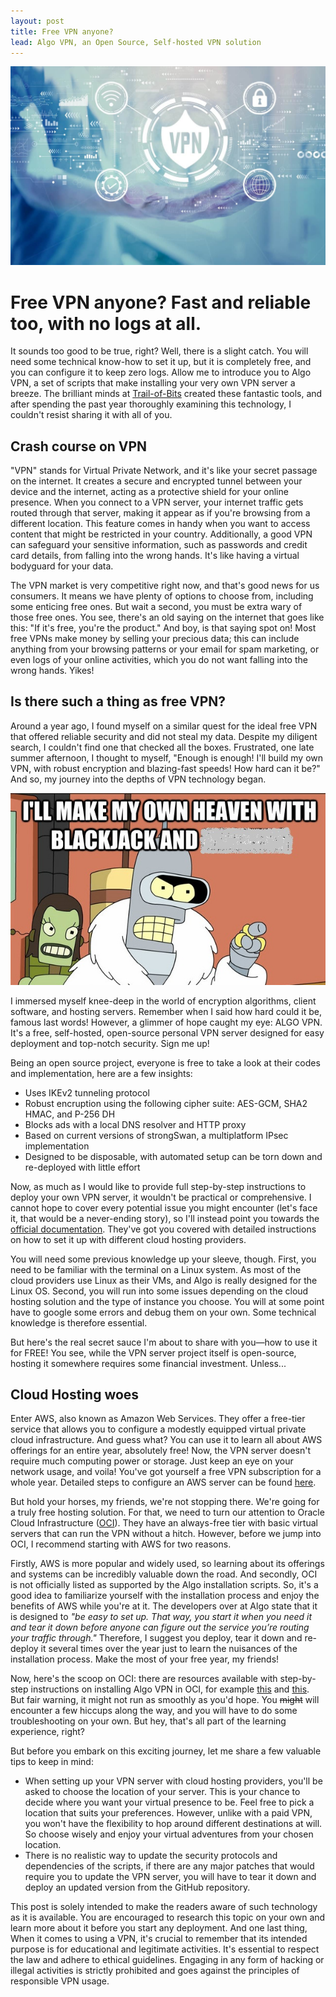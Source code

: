 ```yaml
---
layout: post
title: Free VPN anyone?
lead: Algo VPN, an Open Source, Self-hosted VPN solution
---
```



![VPN](/assets/VPN.jpg)

# Free VPN anyone? Fast and reliable too, with no logs at all.

It sounds too good to be true, right? Well, there is a slight catch. You will need some technical know-how to set it up, but it is completely free, and you can configure it to keep zero logs. Allow me to introduce you to Algo VPN, a set of scripts that make installing your very own VPN server a breeze. The brilliant minds at [Trail-of-Bits](https://www.trailofbits.com/) created these fantastic tools, and after spending the past year thoroughly examining this technology, I couldn't resist sharing it with all of you.

## Crash course on VPN 

"VPN" stands for Virtual Private Network, and it's like your secret passage on the internet. It creates a secure and encrypted tunnel between your device and the internet, acting as a protective shield for your online presence. When you connect to a VPN server, your internet traffic gets routed through that server, making it appear as if you're browsing from a different location. This feature comes in handy when you want to access content that might be restricted in your country. Additionally, a good VPN can safeguard your sensitive information, such as passwords and credit card details, from falling into the wrong hands. It's like having a virtual bodyguard for your data.


The VPN market is very competitive right now, and that's good news for us consumers. It means we have plenty of options to choose from, including some enticing free ones. But wait a second, you must be extra wary of those free ones. You see, there's an old saying on the internet that goes like this: "If it's free, you're the product." And boy, is that saying spot on! Most free VPNs make money by selling your precious data; this can include anything from your browsing patterns or your email for spam marketing, or even logs of your online activities, which you do not want falling into the wrong hands. Yikes!

## Is there such a thing as free VPN?

Around a year ago, I found myself on a similar quest for the ideal free VPN that offered reliable security and did not steal my data. Despite my diligent search, I couldn't find one that checked all the boxes. Frustrated, one late summer afternoon, I thought to myself, "Enough is enough! I'll build my own VPN, with robust encryption and blazing-fast speeds! How hard can it be?" And so, my journey into the depths of VPN technology began.

![bender](/assets/bender.jpg)

I immersed myself knee-deep in the world of encryption algorithms, client software, and hosting servers. Remember when I said how hard could it be, famous last words! However, a glimmer of hope caught my eye: ALGO VPN. It's a free, self-hosted, open-source personal VPN server designed for easy deployment and top-notch security. Sign me up!

Being an open source project, everyone is free to take a look at their codes and implementation, here are a few insights:
* Uses IKEv2 tunneling protocol
* Robust encruption using the following cipher suite: AES-GCM, SHA2 HMAC, and P-256 DH 
* Blocks ads with a local DNS resolver and HTTP proxy
* Based on current versions of strongSwan, a multiplatform IPsec implementation
* Designed to be disposable, with automated setup can be torn down and re-deployed with little effort

Now, as much as I would like to provide full step-by-step instructions to deploy your own VPN server, it wouldn't be practical or comprehensive. I cannot hope to cover every potential issue you might encounter (let's face it, that would be a never-ending story), so I'll instead point you towards the [official documentation](https://github.com/trailofbits/algo). They've got you covered with detailed instructions on how to set it up with different cloud hosting providers.  

You will need some previous knowledge up your sleeve, though. First, you need to be familiar with the terminal on a Linux system. As most of the cloud providers use Linux as their VMs, and Algo is really designed for the Linux OS. Second, you will run into some issues depending on the cloud hosting solution and the type of instance you choose. You will at some point have to google some errors and debug them on your own. Some technical knowledge is therefore essential.

But here's the real secret sauce I'm about to share with you—how to use it for FREE! You see, while the VPN server project itself is open-source, hosting it somewhere requires some financial investment. Unless...

## Cloud Hosting woes

Enter AWS, also known as Amazon Web Services. They offer a free-tier service that allows you to configure a modestly equipped virtual private cloud infrastructure. And guess what? You can use it to learn all about AWS offerings for an entire year, absolutely free! Now, the VPN server doesn't require much computing power or storage. Just keep an eye on your network usage, and voila! You've got yourself a free VPN subscription for a whole year. Detailed steps to configure an AWS server can be found [here](https://www.linkedin.com/pulse/creating-your-own-vpn-aws-ricardo-deodutt).

But hold your horses, my friends, we're not stopping there. We're going for a truly free hosting solution. For that, we need to turn our attention to Oracle Cloud Infrastructure ([OCI](https://www.oracle.com/uk/cloud/free/?intcmp=ohp052322ocift)). They have an always-free tier with basic virtual servers that can run the VPN without a hitch. However, before we jump into OCI, I recommend starting with AWS for two reasons.

Firstly, AWS is more popular and widely used, so learning about its offerings and systems can be incredibly valuable down the road. And secondly, OCI is not officially listed as supported by the Algo installation scripts. So, it's a good idea to familiarize yourself with the installation process and enjoy the benefits of AWS while you're at it. The developers over at Algo state that it is designed to *"be easy to set up. That way, you start it when you need it and tear it down before anyone can figure out the service you’re routing your traffic through."* Therefore, I suggest you deploy, tear it down and re-deploy it several times over the year just to learn the nuisances of the installation process. Make the most of your free year, my friends!

Now, here's the scoop on OCI: there are resources available with step-by-step instructions on installing Algo VPN in OCI, for example [this](https://pswalia2u.medium.com/setting-up-personal-wireguard-vpn-on-oracle-cloud-compute-instance-1d90d56d4b8b) and [this](https://kenny.yeoyou.net/it/2020/08/01/set-up-algo-vpn-in-oracle-cloud.html). But fair warning, it might not run as smoothly as you'd hope. You ~~might~~ will encounter a few hiccups along the way, and you will have to do some troubleshooting on your own. But hey, that's all part of the learning experience, right?

But before you embark on this exciting journey, let me share a few valuable tips to keep in mind:

* When setting up your VPN server with cloud hosting providers, you'll be asked to choose the location of your server. This is your chance to decide where you want your virtual presence to be. Feel free to pick a location that suits your preferences. However, unlike with a paid VPN, you won't have the flexibility to hop around different destinations at will. So choose wisely and enjoy your virtual adventures from your chosen location.
* There is no realistic way to update the security protocols and dependencies of the scripts, if there are any major patches that would require you to update the VPN server, you will have to tear it down and deploy an updated version from the GitHub repository.


This post is solely intended to make the readers aware of such technology as it is available. You are encouraged to research this topic on your own and learn more about it before you start any deployment. And one last thing, When it comes to using a VPN, it's crucial to remember that its intended purpose is for educational and legitimate activities. It's essential to respect the law and adhere to ethical guidelines. Engaging in any form of hacking or illegal activities is strictly prohibited and goes against the principles of responsible VPN usage. 
